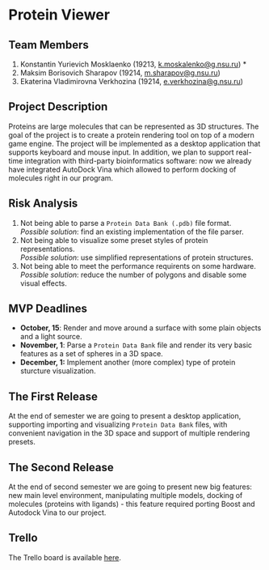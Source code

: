 # Protein Viewer

## Team Members

1. Konstantin Yurievich Mosklaenko (19213, k.moskalenko@g.nsu.ru) *
2. Maksim Borisovich Sharapov (19214, m.sharapov@g.nsu.ru)
3. Ekaterina Vladimirovna Verkhozina (19214, e.verkhozina@g.nsu.ru)

## Project Description

Proteins are large molecules that can be represented as 3D structures. The goal of the project is to create a protein rendering tool on top of a modern game engine. The project will be implemented as a desktop application that supports keyboard and mouse input. In addition, we plan to support real-time integration with third-party bioinformatics software: now we already have integrated AutoDock Vina which allowed to perform docking of molecules right in our program.

## Risk Analysis

1. Not being able to parse a `Protein Data Bank (.pdb)` file format.  
   *Possible solution*: find an existing implementation of the file parser.
2. Not being able to visualize some preset styles of protein representations.  
   *Possible solution*: use simplified representations of protein structures.
3. Not being able to meet the performance requirents on some hardware.  
   *Possible solution*: reduce the number of polygons and disable some visual effects.

## MVP Deadlines

- **October, 15**: Render and move around a surface with some plain objects and a light source.
- **November, 1**: Parse a `Protein Data Bank` file and render its very basic features as a set of spheres in a 3D space.
- **December, 1:** Implement another (more complex) type of protein sturcture visualization.

## The First Release

At the end of semester we are going to present a desktop application, supporting importing and visualizing `Protein Data Bank` files, with convenient navigation in the 3D space and support of multiple rendering presets.

## The Second Release

At the end of second semester we are going to present new big features: new main level environment, manipulating multiple models, docking of molecules (proteins with ligands) - this feature required porting Boost and Autodock Vina to our project.

## Trello

The Trello board is available [here](https://trello.com/b/5427Hns8).

